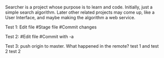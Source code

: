 Searcher is a project whose purpose is to learn and code.
Initially, just a simple search algorithm.
Later other related projects may come up, like a User Interface, and maybe making the algorithm a web service.

Test 1:
Edit file
#Stage file
#Commit changes


Test 2:
#Edit file
#Commit with -a

Test 3:
push origin to master.
What happened in the remote?
test 1 and test 2
test 2
